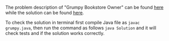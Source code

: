 The problem description of "Grumpy Bookstore Owner" can be found [here](https://leetcode.com/problems/grumpy-bookstore-owner/) while the solution can be found [here](https://github.com/aurimas13/Solutions-To-Problems/blob/main/LeetCode/Java%20Solutions/Grumpy%20Bookstore%20Owner/grumpy.java).

To check the solution in terminal first compile Java file as `javac grumpy.java`, then run the command as follows `java Solution` and it will check tests and if the solution works correctly.